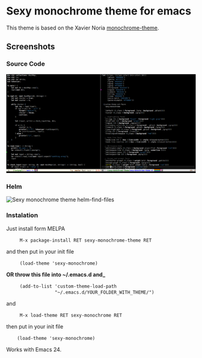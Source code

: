 # Sexy monochrome theme for emacs
This theme is based on the Xavier Noria [monochrome-theme](https://github.com/fxn/monochrome-theme.el).

## Screenshots
### Source Code

![Sexy monochrome theme source code](https://raw.githubusercontent.com/nuncostans/sexy-monochrome-theme/master/sexy-monochrome-theme.png)

### Helm
![Sexy monochrome theme helm-find-files](https://raw.githubusercontent.com/nuncostans/sexy-monochrome-theme/master/sexy-monochrome-theme-helm.png)



### Instalation
Just install form MELPA

```elisp
     M-x package-install RET sexy-monochrome-theme RET
```
and then put in your init file

```elisp
     (load-theme 'sexy-monochrome)
```

 **OR throw this file into ~/.emacs.d and_**
 
```elisp
     (add-to-list 'custom-theme-load-path
                  "~/.emacs.d/YOUR_FOLDER_WITH_THEME/")
```
and

```elisp
     M-x load-theme RET sexy-monochrome RET
```
then put in your init file
```elisp
    (load-theme 'sexy-monochrome)
```

Works with Emacs 24.
